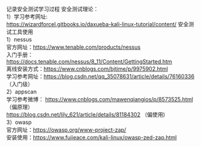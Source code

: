 记录安全测试学习过程
安全测试理论：  
1）学习参考网址:  
   https://wizardforcel.gitbooks.io/daxueba-kali-linux-tutorial/content/
安全测试工具使用  
1）nessus  
   官方网址：https://www.tenable.com/products/nessus    
   入门手册：https://docs.tenable.com/nessus/8_11/Content/GettingStarted.htm  
   离线安装方式：https://www.cnblogs.com/bjtime/p/9975902.html  
   学习参考网址：https://blog.csdn.net/qq_35078631/article/details/76160336   （入门级）  
2）appscan  
   学习参考微博：  https://www.cnblogs.com/mawenqiangios/p/8573525.html  （偏原理）  
               https://blog.csdn.net/lily_621/article/details/81184302   （偏使用)  
3）owasp   
   官方网址：https://owasp.org/www-project-zap/  
   安装使用：https://www.fujieace.com/kali-linux/owasp-zed-zap.html
